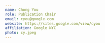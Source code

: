 ```yaml
---
name: Chong You
role: Publication Chair
email: cyou@google.com
website: https://sites.google.com/view/cyou
affiliation: Google NYC
photo: cy.jpeg
---
```

